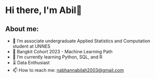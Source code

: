 # Hi there, I'm Abil👋
## About me:
- 🔭 I’m associate undergraduate Applied Statistics and Computation student at UNNES
- 📖 Bangkit Cohort 2023 - Machine Learning Path
- 🌱 I’m currently learning Python, SQL, and R 
- ⏳ Data Enthusiast
- 📫 How to reach me: nabhannabilah2003@gmail.com


